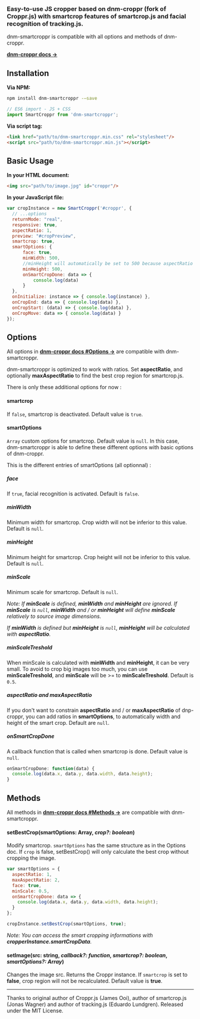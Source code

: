 ### Easy-to-use JS cropper based on dnm-croppr (fork of Croppr.js) with smartcrop features of smartcrop.js and facial recognition of tracking.js.

dnm-smartcroppr is compatible with all options and methods of dnm-croppr.

**[dnm-croppr docs →](https://github.com/devdanim/dnm-croppr)**


## Installation

**Via NPM:**

```bash
npm install dnm-smartcroppr -—save
```

```javascript
// ES6 import - JS + CSS
import SmartCroppr from 'dnm-smartcroppr';
```


**Via script tag:**

```html
<link href="path/to/dnm-smartcroppr.min.css" rel="stylesheet"/>
<script src="path/to/dnm-smartcroppr.min.js"></script>
```


## Basic Usage

**In your HTML document:**

```html
<img src="path/to/image.jpg" id="croppr"/>
```

**In your JavaScript file:**

```javascript
var cropInstance = new SmartCroppr('#croppr', {
  // ...options
  returnMode: "real",
  responsive: true,
  aspectRatio: 1,
  preview: "#cropPreview",
  smartcrop: true,
  smartOptions: {
      face: true,
      minWidth: 500,
      //minHeight will automatically be set to 500 because aspectRatio is 1
      minHeight: 500,
      onSmartCropDone: data => { 
          console.log(data)
      }
  },
  onInitialize: instance => { console.log(instance) },
  onCropEnd: data => { console.log(data) },
  onCropStart: (data) => { console.log(data) },
  onCropMove: data => { console.log(data) }
});
```



## Options

All options in **[dnm-croppr docs #Options →](https://github.com/devdanim/dnm-croppr#Options)** are compatible with dnm-smartcroppr. 

dnm-smartcroppr is optimized to work with ratios. Set **aspectRatio**, and optionally **maxAspectRatio** to find the best crop region for smartcrop.js.


There is only these additional options for now :

#### **smartcrop**

If `false`, smartcrop is deactivated. Default value is `true`.

#### **smartOptions**

`Array` custom options for smartcrop. Default value is `null`. In this case, dnm-smartcroppr is able to define these different options with basic options of dnm-croppr.

This is the different entries of smartOptions (all optionnal) :


##### **face**

If `true`, facial recognition is activated. Default is `false`.

##### **minWidth**

Minimum width for smartcrop. Crop width will not be inferior to this value. Default is `null`.

##### **minHeight**

Minimum height for smartcrop. Crop height will not be inferior to this value. Default is `null`.

##### **minScale**

Minimum scale for smartcrop. Default is `null`.

_Note: If **minScale** is defined, **minWidth** and **minHeight** are ignored. If **minScale** is `null`, **minWidth** and / or **minHeight** will define **minScale** relatively to source image dimensions._

_If **minWidth** is defined but **minHeight** is `null`, **minHeight** will be calculated with **aspectRatio**._

##### **minScaleTreshold**

When minScale is calculated with **minWidth** and **minHeight**, it can be very small. To avoid to crop big images too much, you can use **minScaleTreshold**, and **minScale** will be >= to **minScaleTreshold**. Default is `0.5`.


##### **aspectRatio** and **maxAspectRatio** 

If you don't want to constrain **aspectRatio** and / or **maxAspectRatio** of dnp-croppr, you can add ratios in **smartOptions**, to automatically width and height of the smart crop. Default are `null`.

##### **onSmartCropDone**

A callback function that is called when smartcrop is done. Default value is `null`.

```javascript
onSmartCropDone: function(data) {
  console.log(data.x, data.y, data.width, data.height);
}
```




## Methods

All methods in **[dnm-croppr docs #Methods →](https://github.com/devdanim/dnm-croppr#Methods)** are compatible with dnm-smartcroppr. 

#### setBestCrop(smartOptions: Array, _crop?: boolean_)

Modify smartcrop. `smartOptions` has the same structure as in the Options doc. If `crop` is false, setBestCrop() will only calculate the best crop without cropping the image.


```javascript
var smartOptions = {
  aspectRatio: 1,
  maxAspectRatio: 2,
  face: true,
  minScale: 0.5,
  onSmartCropDone: data => {
    console.log(data.x, data.y, data.width, data.height);
  }
};

cropInstance.setBestCrop(smartOptions, true);
```

_Note: You can access the smart cropping informations with **cropperInstance.smartCropData**._


#### setImage(src: string, _callback?: function_, _smartcrop?: boolean_, _smartOptions?: Array_)

Changes the image src. Returns the Croppr instance. If `smartcrop` is set to **false**, crop region will not be recalculated. Default value is **true**.



- - -

Thanks to original author of Croppr.js (James Ooi), author of smartcrop.js (Jonas Wagner) and author of tracking.js (Eduardo Lundgren).
Released under the MIT License.
